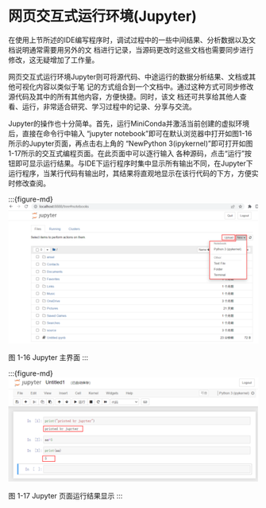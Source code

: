 # 网页交互式运行环境(Jupyter)


在使用上节所述的IDE编写程序时，调试过程中的一些中间结果、分析数据以及文档说明通常需要用另外的文
档进行记录，当源码更改时这些文档也需要同步进行修改，这无疑增加了工作量。


网页交互式运行环境Jupyter则可将源代码、中途运行的数据分析结果、文档或其他可视化内容以类似于笔
记的方式组合到一个文档中。通过这种方式可同步修改源代码及其中的所有其他内容，方便快捷。同时，该文
档还可共享给其他人查看、运行，非常适合研究、学习过程中的记录、分享与交流。


Jupyter的操作也十分简单。首先，运行MiniConda并激活当前创建的虚拟环境后，直接在命令行中输入
“jupyter notebook”即可在默认浏览器中打开如图1-16所示的Jupyter页面，再点击右上角的
“NewPython 3(ipykernel)”即可打开如图1-17所示的交互式编程页面。在此页面中可以逐行输入
各种源码，点击“运行”按钮即可显示运行结果。与IDE下运行程序时集中显示所有输出不同，在Jupyter下
运行程序，当某行代码有输出时，其结果将直观地显示在该行代码的下方，方便实时修改查阅。

:::{figure-md}
<img src="../../_static/1/1.4/1-16.png" alt="图 1-16 Jupyter 主界面">

图 1-16 Jupyter 主界面
:::

:::{figure-md}
<img src="../../_static/1/1.4/1-17.png" alt="图 1-17 Jupyter 页面运行结果显示">

图 1-17 Jupyter 页面运行结果显示
:::
